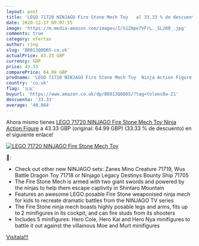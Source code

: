 ```yaml
---
layout: post
title: 'LEGO 71720 NINJAGO Fire Stone Mech Toy   al 33.33 % de descuento'
date: 2020-12-17 09:07:55
image: 'https://m.media-amazon.com/images/I/51ZHpe7VFrL._SL200_.jpg'
comments: true
category: ofertas
author: ring
slug: 'B0813Q8Q6S-co.uk'
actualPrice: 43.33 GBP
currency: GBP
price: 43.33
comparePrice: 64.99 GBP
prodname: 'LEGO 71720 NINJAGO Fire Stone Mech Toy  Ninja Action Figure'
country: 'co.uk'
flag: '🇬🇧'
buyurl: 'https://www.amazon.co.uk/dp/B0813Q8Q6S/?tag=tolees0a-21'
descuento: '33.33'
average: '48.864'
---
```


Ahora mismo tienes [LEGO 71720 NINJAGO Fire Stone Mech Toy  Ninja Action Figure](https://www.amazon.co.uk/dp/B0813Q8Q6S/?tag=tolees0a-21) a 43.33 GBP (original: 64.99 GBP) (33.33 %  de descuento) en el siguiente enlace!

[![LEGO 71720 NINJAGO Fire Stone Mech Toy  ](https://m.media-amazon.com/images/I/51ZHpe7VFrL._SL200_.jpg)](https://www.amazon.co.uk/dp/B0813Q8Q6S/?tag=tolees0a-21)

🔎:

- Check out other new NINJAGO sets: Zanes Mino Creature 71719, Wus Battle Dragon Toy 71718 or Ninjago Legacy Destinys Bounty Ship 71705
- The Fire Stone Mech is armed with two giant swords and powered by the ninjas to help them escape captivity in Shintaro Mountain
- Features an awesome LEGO posable Fire Stone weaponised ninja mech for kids to recreate dramatic battles from the NINJAGO TV series
- The Fire Stone ninja mech boasts highly posable legs and arms, fits up to 2 minifigures in its cockpit, and can fire studs from its shooters
- Includes 5 minifigures: Hero Cole, Hero Kai and Hero Nya minifigures to battle it out against the villainous Moe and Murt minifigures

[Visítala!!!](https://www.amazon.co.uk/dp/B0813Q8Q6S/?tag=tolees0a-21)

